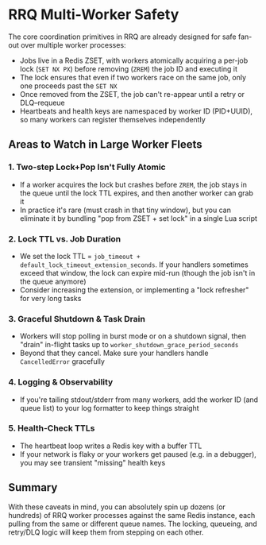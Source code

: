 # RRQ Multi-Worker Safety

The core coordination primitives in RRQ are already designed for safe fan-out over multiple worker processes:

- Jobs live in a Redis ZSET, with workers atomically acquiring a per-job lock (`SET NX PX`) before removing (`ZREM`) the job ID and executing it
- The lock ensures that even if two workers race on the same job, only one proceeds past the `SET NX`
- Once removed from the ZSET, the job can't re-appear until a retry or DLQ–requeue
- Heartbeats and health keys are namespaced by worker ID (PID+UUID), so many workers can register themselves independently

## Areas to Watch in Large Worker Fleets

### 1. Two-step Lock+Pop Isn't Fully Atomic
- If a worker acquires the lock but crashes before `ZREM`, the job stays in the queue until the lock TTL expires, and then another worker can grab it
- In practice it's rare (must crash in that tiny window), but you can eliminate it by bundling "pop from ZSET + set lock" in a single Lua script

### 2. Lock TTL vs. Job Duration
- We set the lock TTL = `job_timeout + default_lock_timeout_extension_seconds`. If your handlers sometimes exceed that window, the lock can expire mid-run (though the job isn't in the queue anymore)
- Consider increasing the extension, or implementing a "lock refresher" for very long tasks

### 3. Graceful Shutdown & Task Drain
- Workers will stop polling in burst mode or on a shutdown signal, then "drain" in-flight tasks up to `worker_shutdown_grace_period_seconds`
- Beyond that they cancel. Make sure your handlers handle `CancelledError` gracefully

### 4. Logging & Observability
- If you're tailing stdout/stderr from many workers, add the worker ID (and queue list) to your log formatter to keep things straight

### 5. Health-Check TTLs
- The heartbeat loop writes a Redis key with a buffer TTL
- If your network is flaky or your workers get paused (e.g. in a debugger), you may see transient "missing" health keys

## Summary

With these caveats in mind, you can absolutely spin up dozens (or hundreds) of RRQ worker processes against the same Redis instance, each pulling from the same or different queue names. The locking, queueing, and retry/DLQ logic will keep them from stepping on each other.
